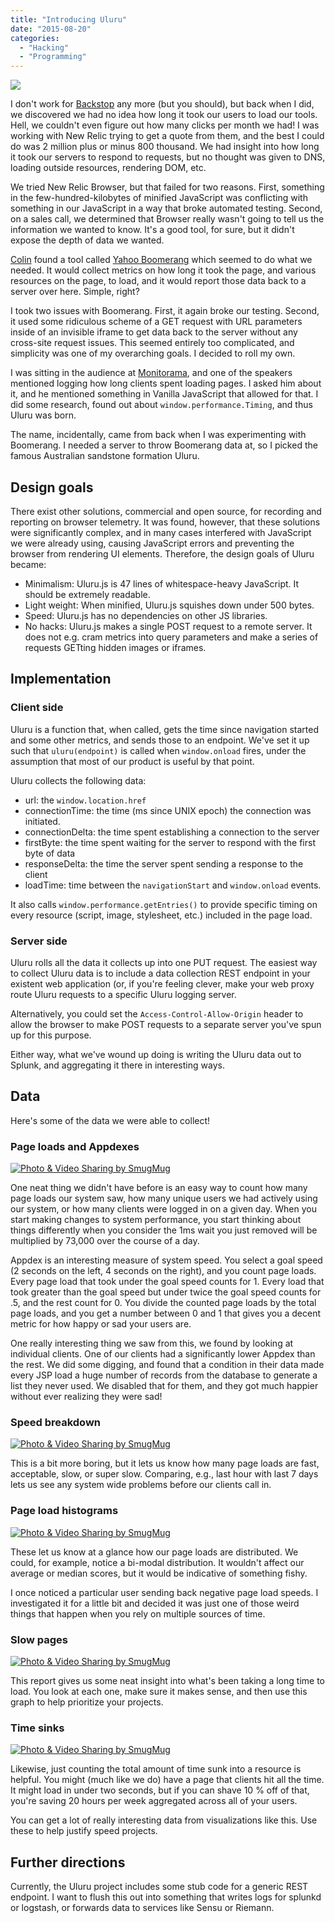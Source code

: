 ```yaml
---
title: "Introducing Uluru"
date: "2015-08-20"
categories: 
  - "Hacking"
  - "Programming"
---
```



<img src="https://upload.wikimedia.org/wikipedia/commons/3/3e/Uluru_Panorama.jpg" />

I don't work for [Backstop](https://www.backstopsolutions.com/careers) any more (but you should), but back when I did, we discovered we had no idea how long it took our users to load our tools. Hell, we couldn't even figure out how many clicks per month we had! I was working with New Relic trying to get a quote from them, and the best I could do was 2 million plus or minus 800 thousand. We had insight into how long it took our servers to respond to requests, but no thought was given to DNS, loading outside resources, rendering DOM, etc.

<!--more-->

We tried New Relic Browser, but that failed for two reasons. First, something in the few-hundred-kilobytes of minified JavaScript was conflicting with something in our JavaScript in a way that broke automated testing. Second, on a sales call, we determined that Browser really wasn't going to tell us the information we wanted to know. It's a good tool, for sure, but it didn't expose the depth of data we wanted.

[Colin](https://twitter.com/alarmingcow) found a tool called [Yahoo Boomerang](https://github.com/yahoo/boomerang) which seemed to do what we needed. It would collect metrics on how long it took the page, and various resources on the page, to load, and it would report those data back to a server over here. Simple, right?

I took two issues with Boomerang. First, it again broke our testing. Second, it used some ridiculous scheme of a GET request with URL parameters inside of an invisible iframe to get data back to the server without any cross-site request issues. This seemed entirely too complicated, and simplicity was one of my overarching goals. I decided to roll my own.

I was sitting in the audience at [Monitorama](http://monitorama.com/), and one of the speakers mentioned logging how long clients spent loading pages. I asked him about it, and he mentioned something in Vanilla JavaScript that allowed for that. I did some research, found out about `window.performance.Timing`, and thus Uluru was born.

The name, incidentally, came from back when I was experimenting with Boomerang. I needed a server to throw Boomerang data at, so I picked the famous Australian sandstone formation Uluru.

Design goals
------------

There exist other solutions, commercial and open source, for recording and reporting on browser telemetry. It was found, however, that these solutions were significantly complex, and in many cases interfered with JavaScript we were already using, causing JavaScript errors and preventing the browser from rendering UI elements. Therefore, the design goals of Uluru became:

- Minimalism: Uluru.js is 47 lines of whitespace-heavy JavaScript. It should be extremely readable.
- Light weight: When minified, Uluru.js squishes down under 500 bytes.
- Speed: Uluru.js has no dependencies on other JS libraries. 
- No hacks: Uluru.js makes a single POST request to a remote server. It does not e.g. cram metrics into query parameters and make a series of requests GETting hidden images or iframes.

Implementation
--------------

### Client side ###

Uluru is a function that, when called, gets the time since navigation started and some other metrics, and sends those to an endpoint. We've set it up such that `uluru(endpoint)` is called when `window.onload` fires, under the assumption that most of our product is useful by that point.

Uluru collects the following data:

- url: the `window.location.href`
- connectionTime: the time (ms since UNIX epoch) the connection was initiated.
- connectionDelta: the time spent establishing a connection to the server
- firstByte: the time spent waiting for the server to respond with the first byte of data
- responseDelta: the time the server spent sending a response to the client
- loadTime: time between the `navigationStart` and `window.onload` events.

It also calls `window.performance.getEntries()` to provide specific timing on every resource (script, image, stylesheet, etc.) included in the page load.

### Server side ###

Uluru rolls all the data it collects up into one PUT request. The easiest way to collect Uluru data is to include a data collection REST endpoint in your existent web application (or, if you're feeling clever, make your web proxy route Uluru requests to a specific Uluru logging server. 

Alternatively, you could set the `Access-Control-Allow-Origin` header to allow the browser to make POST requests to a separate server you've spun up for this purpose.

Either way, what we've wound up doing is writing the Uluru data out to Splunk, and aggregating it there in interesting ways.

Data
----

Here's some of the data we were able to collect!

### Page loads and Appdexes

<a href="https://agocs.smugmug.com/Other/Misc/i-6PnMZv4/A"><img src="https://agocs.smugmug.com/Other/Misc/i-6PnMZv4/0/M/Screen%20Shot%202015-09-04%20at%201.57.31%20PM-M.png" alt="Photo &amp; Video Sharing by SmugMug"></a>

One neat thing we didn't have before is an easy way to count how many page loads our system saw, how many unique users we had actively using our system, or how many clients were logged in on a given day. When you start making changes to system performance, you start thinking about things differently when you consider the 1ms wait you just removed will be multiplied by 73,000 over the course of a day.

Appdex is an interesting measure of system speed. You select a goal speed (2 seconds on the left, 4 seconds on the right), and you count page loads. Every page load that took under the goal speed counts for 1. Every load that took greater than the goal speed but under twice the goal speed counts for .5, and the rest count for 0. You divide the counted page loads by the total page loads, and you get a number between 0 and 1 that gives you a decent metric for how happy or sad your users are.

One really interesting thing we saw from this, we found by looking at individual clients. One of our clients had a significantly lower Appdex than the rest. We did some digging, and found that a condition in their data made every JSP load a huge number of records from the database to generate a list they never used. We disabled that for them, and they got much happier without ever realizing they were sad!

### Speed breakdown

<a href="https://agocs.smugmug.com/Other/Misc/i-trpgpLZ/A"><img src="https://agocs.smugmug.com/Other/Misc/i-trpgpLZ/0/M/Screen%20Shot%202015-09-04%20at%201.58.09%20PM-M.png" alt="Photo &amp; Video Sharing by SmugMug"></a>

This is a bit more boring, but it lets us know how many page loads are fast, acceptable, slow, or super slow. Comparing, e.g., last hour with last 7 days lets us see any system wide problems before our clients call in.

### Page load histograms

<a href="https://agocs.smugmug.com/Other/Misc/i-sh6FZWC/A"><img src="https://agocs.smugmug.com/Other/Misc/i-sh6FZWC/0/M/Screen%20Shot%202015-09-04%20at%201.59.35%20PM-M.png" alt="Photo &amp; Video Sharing by SmugMug"></a>

These let us know at a glance how our page loads are distributed. We could, for example, notice a bi-modal distribution. It wouldn't affect our average or median scores, but it would be indicative of something fishy.

I once noticed a particular user sending back negative page load speeds. I investigated it for a little bit and decided it was just one of those weird things that happen when you rely on multiple sources of time.

### Slow pages

<a href="https://agocs.smugmug.com/Other/Misc/i-X5dKdQs/A"><img src="https://agocs.smugmug.com/Other/Misc/i-X5dKdQs/0/M/Screen%20Shot%202015-09-04%20at%201.59.45%20PM-M.png" alt="Photo &amp; Video Sharing by SmugMug"></a>

This report gives us some neat insight into what's been taking a long time to load. You look at each one, make sure it makes sense, and then use this graph to help prioritize your projects.

### Time sinks

<a href="https://agocs.smugmug.com/Other/Misc/i-RJRsk3M/A"><img src="https://agocs.smugmug.com/Other/Misc/i-RJRsk3M/0/M/Screen%20Shot%202015-09-04%20at%201.59.53%20PM-M.png" alt="Photo &amp; Video Sharing by SmugMug"></a>

Likewise, just counting the total amount of time sunk into a resource is helpful. You might (much like we do) have a page that clients hit all the time. It might load in under two seconds, but if you can shave 10 % off of that, you're saving 20 hours per week aggregated across all of your users.

You can get a lot of really interesting data from visualizations like this. Use these to help justify speed projects.

Further directions
------------------

Currently, the Uluru project includes some stub code for a generic REST endpoint. I want to flush this out into something that writes logs for splunkd or logstash, or forwards data to services like Sensu or Riemann.

